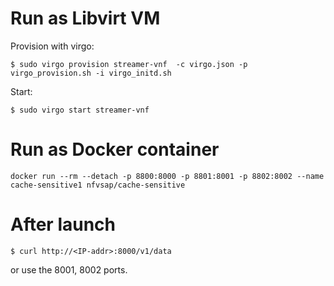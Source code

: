 # Run as Libvirt VM 

Provision with virgo: 

```console
$ sudo virgo provision streamer-vnf  -c virgo.json -p virgo_provision.sh -i virgo_initd.sh 
```

Start: 

```console
$ sudo virgo start streamer-vnf
```

# Run as Docker container

```
docker run --rm --detach -p 8800:8000 -p 8801:8001 -p 8802:8002 --name cache-sensitive1 nfvsap/cache-sensitive
```
# After launch

```console
$ curl http://<IP-addr>:8000/v1/data
```

or use the 8001, 8002 ports.
